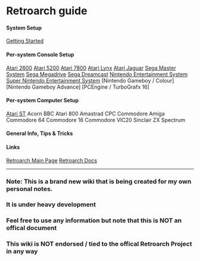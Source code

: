 # Retroarch guide

#### System Setup
[Getting Started](retroarch_getstart.md)

 
#### Per-system Console Setup
[Atari 2600](retroarch_atari2600.md)
[Atari 5200](retroarch_atari5200.md)
[Atari 7800](retroarch_atari7800.md)
[Atari Lynx](retroarch_lynx.md)
[Atari Jaguar](retroarch_jaguar.md)
[Sega Master System](retroarch_sms.md)
[Sega Megadrive](retroarch_megadrive.md)
[Sega Dreamcast](retroarch_dreamcast.md)
[Nintendo Entertainment System](retroarch_nes.md)
[Super Nintendo Entertainment System](retroarch_snes.md)
[Nintendo Gameboy / Colour]
[Nintendo Gameboy Advance]
[PCEngine / TurboGrafx 16]

#### Per-system Computer Setup
[Atari ST](retroarch_atarist.md)
Acorn BBC
Atari 800
Amastrad CPC
Commodore Amiga
Commodore 64
Commodore 16
Commodore VIC20
Sinclair ZX Spectrum


#### General Info, Tips & Tricks




#### Links
[Retroarch Main Page](https://www.retroarch.com/)
[Retroarch Docs](https://docs.libretro.com/)
___
### Note: This is a brand new wiki that is being created for my own personal notes.
### It is under heavy development
### Feel free to use any information but note that this is NOT an offical document
### This wiki is NOT endorsed / tied to the offical Retroarch Project in any way